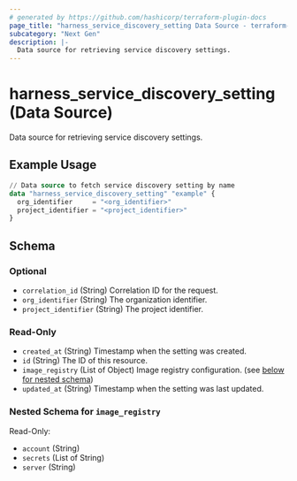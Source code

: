 ```yaml
---
# generated by https://github.com/hashicorp/terraform-plugin-docs
page_title: "harness_service_discovery_setting Data Source - terraform-provider-harness"
subcategory: "Next Gen"
description: |-
  Data source for retrieving service discovery settings.
---
```


# harness_service_discovery_setting (Data Source)

Data source for retrieving service discovery settings.

## Example Usage

```terraform
// Data source to fetch service discovery setting by name
data "harness_service_discovery_setting" "example" {
  org_identifier     = "<org_identifier>"
  project_identifier = "<project_identifier>"
}
```

<!-- schema generated by tfplugindocs -->
## Schema

### Optional

- `correlation_id` (String) Correlation ID for the request.
- `org_identifier` (String) The organization identifier.
- `project_identifier` (String) The project identifier.

### Read-Only

- `created_at` (String) Timestamp when the setting was created.
- `id` (String) The ID of this resource.
- `image_registry` (List of Object) Image registry configuration. (see [below for nested schema](#nestedatt--image_registry))
- `updated_at` (String) Timestamp when the setting was last updated.

<a id="nestedatt--image_registry"></a>
### Nested Schema for `image_registry`

Read-Only:

- `account` (String)
- `secrets` (List of String)
- `server` (String)
